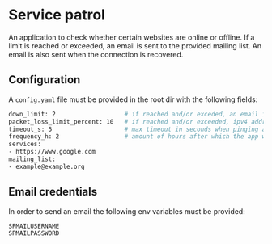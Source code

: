 # Service patrol

An application to check whether certain websites are online or offline. If a limit is reached or exceeded, an email is sent to the provided mailing list. An email is also sent when the connection is recovered.

## Configuration

A `config.yaml` file must be provided in the root dir with the following fields: 
```bash
down_limit: 2                   # if reached and/or exceded, an email is sent
packet_loss_limit_percent: 10   # if reached and/or exceeded, ipv4 addr is considered unavailable
timeout_s: 5                    # max timeout in seconds when pinging an address
frequency_h: 2                  # amount of hours after which the app will be run again as configured in cron
services:
- https://www.google.com
mailing_list:
- example@example.org
```

## Email credentials

In order to send an email the following env variables must be provided:
```bash
SPMAILUSERNAME
SPMAILPASSWORD
```

